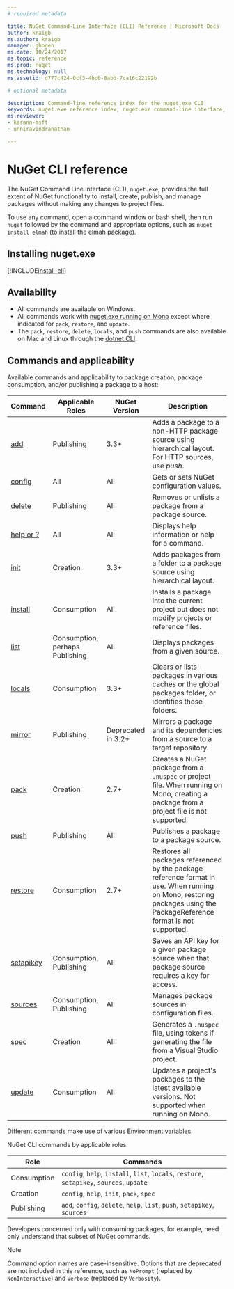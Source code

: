 ```yaml
---
# required metadata

title: NuGet Command-Line Interface (CLI) Reference | Microsoft Docs
author: kraigb
ms.author: kraigb
manager: ghogen
ms.date: 10/24/2017
ms.topic: reference
ms.prod: nuget
ms.technology: null
ms.assetid: d777c424-0cf3-4bc0-8abd-7ca16c22192b

# optional metadata

description: Command-line reference index for the nuget.exe CLI
keywords: nuget.exe reference index, nuget.exe command-line interface, nuget.exe CLI, nuget command
ms.reviewer:
- karann-msft
- unniravindranathan

---
```


# NuGet CLI reference

The NuGet Command Line Interface (CLI), `nuget.exe`, provides the full extent of NuGet functionality to install, create, publish, and manage packages without making any changes to project files.

To use any command, open a command window or bash shell, then run `nuget` followed by the command and appropriate options, such as `nuget install elmah` (to install the elmah package).

## Installing nuget.exe

[!INCLUDE[install-cli](../includes/install-cli.md)]

## Availability

- All commands are available on Windows.
- All commands work with [nuget.exe running on Mono](../guides/install-nuget.md#mac-osx-and-linux) except where indicated for `pack`, `restore`, and `update`.
- The `pack`, `restore`, `delete`, `locals`, and `push` commands are also available on Mac and Linux through the [dotnet CLI](dotnet-Commands.md). 

## Commands and applicability

Available commands and applicability to package creation, package consumption, and/or publishing a package to a host:

| Command | Applicable Roles | NuGet Version | Description | 
| --- | --- | --- | --- |
| [add](cli-ref-add.md) | Publishing | 3.3+ | Adds a package to a non-HTTP package source using hierarchical layout. For HTTP sources, use *push*. |
| [config](cli-ref-config.md) | All | All | Gets or sets NuGet configuration values. |
| [delete](cli-ref-delete.md) | Publishing | All | Removes or unlists a package from a package source. |
| [help or ?](cli-ref-help.md) | All | All | Displays help information or help for a command. |
| [init](cli-ref-init.md) | Creation | 3.3+ | Adds packages from a folder to a package source using hierarchical layout. |
| [install](cli-ref-install.md) | Consumption | All | Installs a package into the current project but does not modify projects or reference files. |
| [list](cli-ref-list.md) | Consumption, perhaps Publishing | All | Displays packages from a given source. |
| [locals](cli-ref-locals.md) | Consumption | 3.3+ | Clears or lists packages in various caches or the global packages folder, or identifies those folders. |
| [mirror](cli-ref-mirror.md) | Publishing | Deprecated in 3.2+ | Mirrors a package and its dependencies from a source to a target repository. |
| [pack](cli-ref-pack.md) | Creation | 2.7+ | Creates a NuGet package from a `.nuspec` or project file. When running on Mono, creating a package from a project file is not supported. |
| [push](cli-ref-push.md) | Publishing | All | Publishes a package to a package source. |
| [restore](cli-ref-restore.md) | Consumption | 2.7+ | Restores all packages referenced by the package reference format in use. When running on Mono, restoring packages using the PackageReference format is not supported. | 
| [setapikey](cli-ref-setapikey.md) | Consumption, Publishing | All | Saves an API key for a given package source when that package source requires a key for access. |
| [sources](cli-ref-sources.md) | Consumption, Publishing | All | Manages package sources in configuration files. |
| [spec](cli-ref-spec.md) | Creation | All | Generates a `.nuspec` file, using tokens if generating the file from a Visual Studio project. |
| [update](cli-ref-update.md) | Consumption | All | Updates a project's packages to the latest available versions. Not supported when running on Mono. |

Different commands make use of various [Environment variables](cli-ref-environment-variables.md).

NuGet CLI commands by applicable roles:

| Role | Commands |
| --- | --- |
| Consumption | `config`, `help`, `install`, `list`, `locals`, `restore`, `setapikey`, `sources`, `update` | 
| Creation | `config`, `help`, `init`, `pack`, `spec` |
| Publishing | `add`, `config`, `delete`, `help`, `list`, `push`, `setapikey`, `sources` |

Developers concerned only with consuming packages, for example, need only understand that subset of NuGet commands.

> [!Note]
> Command option names are case-insensitive. Options that are deprecated are not included in this reference, such as `NoPrompt` (replaced by `NonInteractive`) and `Verbose` (replaced by `Verbosity`).
